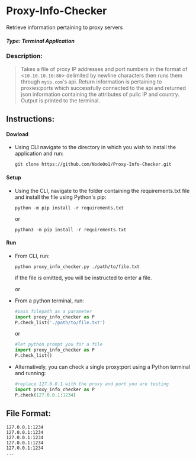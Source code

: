 # Proxy-Info-Checker
Retrieve information pertaining to proxy servers
#### *Type: Terminal Application*

### Description:
>Takes a file of proxy IP addresses and port numbers in the format of <`10.10.10.10:80`> delimited by newline characters then runs them through `myip.com`'s api. Return information is pertaining to proxies:ports which successfully connected to the api and returned json information containing the attributes of pulic IP and country. Output is printed to the terminal.


## **Instructions:**
#### Dowload
- Using CLI navigate to the directory in which you wish to install the application and run:
  ```console
  git clone https://github.com/Node0o1/Proxy-Info-Checker.git
  ```

#### Setup
- Using the CLI, navigate to the folder containing the requirements.txt file and install the file using Python's pip:
  ```console
  python -m pip install -r requirements.txt
  ```
  or
  
  ```console
  python3 -m pip install -r requirements.txt
  ```
  
#### Run
- From CLI, run:
  ```console
  python proxy_info_checker.py ./path/to/file.txt
  ```
  if the file is omitted, you will be instructed to enter a file.
  
  or
  
- From a python terminal, run:
  ```python
  #pass filepath as a parameter
  import proxy_info_checker as P
  P.check_list('./path/to/file.txt')
  ```
  
  or
  ```python
  #let python prompt you for a file
  import proxy_info_checker as P
  P.check_list()
  ```

- Alternatively, you can check a single proxy:port using a Python terminal and  running:
  ```python
  #replace 127.0.0.1 with the proxy and port you are testing
  import proxy_info_checker as P
  P.check(127.0.0.1:1234)
  ```

## **File Format:**
```
127.0.0.1:1234
127.0.0.1:1234
127.0.0.1:1234
127.0.0.1:1234
127.0.0.1:1234
...
```
